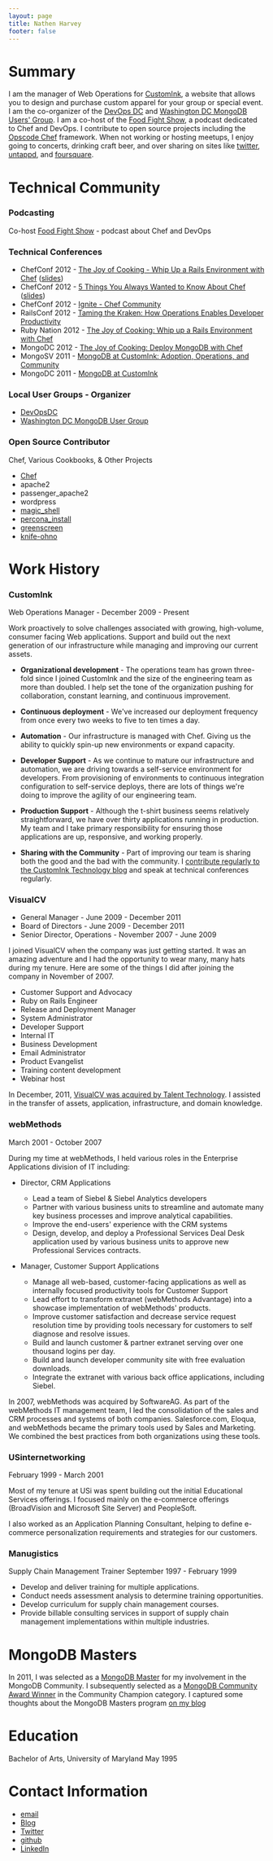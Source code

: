 ```yaml
---
layout: page
title: Nathen Harvey
footer: false
---
```

# Summary

I am the manager of Web Operations for [CustomInk](http://www.customink.com), a website that allows you to design and purchase custom apparel for your group or special event. I am the co-organizer of the [DevOps DC](http://www.meetup.com/DevOpsDC/) and [Washington DC MongoDB Users' Group](http://www.meetup.com/Washington-DC-MongoDB-Users-Group/). I am a co-host of the [Food Fight Show](http://foodfightshow.org), a podcast dedicated to Chef and DevOps.  I contribute to open source projects including the [Opscode Chef](http://www.opscode.com/chef/) framework.  When not working or hosting meetups, I enjoy going to concerts, drinking craft beer, and over sharing on sites like [twitter](http://twitter.com/nathenharvey), [untappd](http://untappd.com/user/nathenharvey), and [foursquare](https://foursquare.com/nathenharvey).

# Technical Community 

### Podcasting

Co-host [Food Fight Show](http://foodfightshow.org) - podcast about Chef and DevOps  

### Technical Conferences

* ChefConf 2012 - [The Joy of Cooking - Whip Up a Rails Environment with Chef](http://www.youtube.com/watch?v=X1mmzERRkeI) ([slides](https://speakerdeck.com/u/nathenharvey/p/whip-up-a-rails-environment-with-chef-chefconf))
* ChefConf 2012 - [5 Things You Always Wanted to Know About Chef](http://www.youtube.com/watch?v=uREL4FFPddo) ([slides](https://speakerdeck.com/u/nathenharvey/p/5-things-you-always-wanted-to-know-about-chef))
* ChefConf 2012 - [Ignite - Chef Community](https://speakerdeck.com/u/nathenharvey/p/ignite-chef-community)  
* RailsConf 2012 - [Taming the Kraken: How Operations Enables Developer Productivity](http://www.confreaks.com/videos/882-railsconf2012-taming-the-kraken-how-operations-enables-developer-productivity)
* Ruby Nation 2012 - [The Joy of Cooking:  Whip up a Rails Environment with Chef](https://speakerdeck.com/u/nathenharvey/p/the-joy-of-cooking-whip-up-a-rails-environment-with-chef)
* MongoDC 2012 - [The Joy of Cooking:  Deploy MongoDB with Chef](https://speakerdeck.com/u/nathenharvey/p/the-joy-of-cooking-deploy-mongodb-with-chef)
* MongoSV 2011 - [MongoDB at CustomInk: Adoption, Operations, and Community](http://www.10gen.com/presentations/mongosv-2011/mongodb-at-customink-adoption-operations-and-community)
* MongoDC 2011 - [MongoDB at CustomInk](http://www.10gen.com/presentations/mongodc-2011/mongodb-at-customink)

### Local User Groups - Organizer

* [DevOpsDC](http://www.meetup.com/DevOpsDC/)
* [Washington DC MongoDB User Group](http://www.meetup.com/Washington-DC-MongoDB-Users-Group/)

### Open Source Contributor

Chef, Various Cookbooks, & Other Projects

* [Chef](https://github.com/opscode/chef/pull/71)
* apache2
* passenger_apache2
* wordpress
* [magic_shell](http://community.opscode.com/cookbooks/magic_shell)
* [percona_install](http://community.opscode.com/cookbooks/percona-install)
* [greenscreen](http://community.opscode.com/cookbooks/greenscreen)
* [knife-ohno](https://github.com/lnxchk/Ohno/pull/2)

# Work History

### CustomInk
Web Operations Manager - December 2009 - Present

Work proactively to solve challenges associated with growing, high-volume, consumer facing Web applications. Support and build out the next generation of our infrastructure while managing and improving our current assets.

* **Organizational development** - 
The operations team has grown three-fold since I joined CustomInk and the size of the engineering team as more than doubled. I help set the tone of the organization pushing for collaboration, constant learning, and continuous improvement.

* **Continuous deployment** - 
We've increased our deployment frequency from once every two weeks to five to ten times a day.

* **Automation** -
Our infrastructure is managed with Chef.  Giving us the ability to quickly spin-up new environments or expand capacity.

* **Developer Support** - 
As we continue to mature our infrastructure and automation, we are driving towards a self-service environment for developers.  From provisioning of environments to continuous integration configuration to self-service deploys, there are lots of things we're doing to improve the agility of our engineering team.

* **Production Support** - 
Although the t-shirt business seems relatively straightforward, we have over thirty applications running in production.  My team and I take primary responsibility for ensuring those applications are up, responsive, and working properly.

* **Sharing with the Community** - 
Part of improving our team is sharing both the good and the bad with the community.  I [contribute regularly to the CustomInk Technology blog](http://technology.customink.com/blog/our-team/nathen-harvey.html) and speak at technical conferences regularly.

### VisualCV
* General Manager - June 2009 - December 2011
* Board of Directors - June 2009 - December 2011
* Senior Director, Operations - November 2007 - June 2009

I joined VisualCV when the company was just getting started.  It was an amazing adventure and I had the opportunity to wear many, many hats during my tenure.  Here are some of the things I did after joining the company in November of 2007.

* Customer Support and Advocacy
* Ruby on Rails Engineer
* Release and Deployment Manager
* System Administrator
* Developer Support
* Internal IT
* Business Development
* Email Administrator
* Product Evangelist
* Training content development
* Webinar host

In December, 2011, [VisualCV was acquired by Talent Technology](http://www.talenttech.com/talent-technology-acquires-online-resume-service-visualcvcom).  I assisted in the transfer of assets, application, infrastructure, and domain knowledge.


### webMethods
March 2001 - October 2007

During my time at webMethods, I held various roles in the Enterprise Applications division of IT including:

* Director, CRM Applications
  * Lead a team of Siebel & Siebel Analytics developers
  * Partner with various business units to streamline and automate many key business processes and improve analytical capabilities.
  * Improve the end-users' experience with the CRM systems
  * Design, develop, and deploy a Professional Services Deal Desk application used by various business units to approve new Professional Services contracts.

* Manager, Customer Support Applications
  * Manage all web-based, customer-facing applications as well as internally focused productivity tools for Customer Support
  * Lead effort to transform extranet (webMethods Advantage) into a showcase implementation of webMethods' products.
  * Improve customer satisfaction and decrease service request resolution time by providing tools necessary for customers to self diagnose and resolve issues.
  * Build and launch customer & partner extranet serving over one thousand logins per day.
  * Build and launch developer community site with free evaluation downloads.
  * Integrate the extranet with various back office applications, including Siebel.

In 2007, webMethods was acquired by SoftwareAG.  As part of the webMethods IT management team, I led the consolidation of the sales and CRM processes and systems of both companies.  Salesforce.com, Eloqua, and webMethods became the primary tools used by Sales and Marketing.  We combined the best practices from both organizations using these tools.

### USinternetworking
February 1999 - March 2001

Most of my tenure at USi was spent building out the initial Educational Services offerings.  I focused mainly on the e-commerce offerings (BroadVision and Microsoft Site Server) and PeopleSoft.

I also worked as an Application Planning Consultant, helping to define e-commerce personalization requirements and strategies for our customers.

### Manugistics
Supply Chain Management Trainer 
September 1997 - February 1999

* Develop and deliver training for multiple applications.
* Conduct needs assessment analysis to determine training opportunities.
* Develop curriculum for supply chain management courses.
* Provide billable consulting services in support of supply chain management implementations within multiple industries.

# MongoDB Masters

In 2011, I was selected as a [MongoDB Master](http://blog.10gen.com/post/13885501875/announcing-the-mongodb-masters) for my involvement in the MongoDB Community.  I subsequently selected as a [MongoDB Community Award Winner](http://blog.10gen.com/post/14278640986/announcing-the-2011-mongodb-community-award-winners) in the Community Champion category.  I captured some thoughts about the MongoDB Masters program [on my blog](http://www.nathenharvey.com/blog/2011/12/29/mongodb-masters)

# Education
Bachelor of Arts, University of Maryland
May 1995

# Contact Information

* [email](mailto:nathen.harvey@gmail.com)
* [Blog](http://nathenharvey.com)
* [Twitter](http://twitter.com/nathenharvey)
* [github](https://github.com/nathenharvey/)
* [LinkedIn](http://www.linkedin.com/in/nathen)



